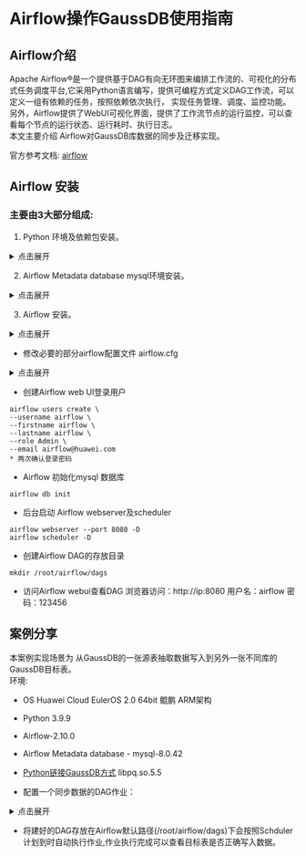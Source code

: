 
# Airflow操作GaussDB使用指南

## Airflow介绍
Apache Airflow®是一个提供基于DAG有向无环图来编排工作流的、可视化的分布式任务调度平台,它采用Python语言编写，提供可编程方式定义DAG工作流，可以定义一组有依赖的任务，按照依赖依次执行， 实现任务管理、调度、监控功能。 另外，Airflow提供了WebUI可视化界面，提供了工作流节点的运行监控，可以查看每个节点的运行状态、运行耗时、执行日志。 <br />
本文主要介绍 Airflow对GaussDB库数据的同步及迁移实现。

官方参考文档: [airflow](https://airflow.apache.org/docs/) 

## Airflow 安装

### 主要由3大部分组成:
1. Python 环境及依赖包安装。

<details>
<summary>点击展开</summary>

* Huawei Cloud EulerOS 2.0 64bit 自带 Python 3.9.9 开发环境

* 安装Python以libpq方式链接GaussDB的相关依赖包 
```shell
wget -O /root/GaussDB_driver.zip https://dbs-download.obs.cn-north-1.myhuaweicloud.com/GaussDB/1730887196055/GaussDB_driver.zip
unzip /root/GaussDB_driver.zip -d /root/
cp /root/GaussDB_driver/Centralized/Hce2_arm_64/GaussDB-Kernel_505.2.0_Hce_64bit_Python.tar.gz /root/
tar -zxvf /root/GaussDB-Kernel_505.2.0_Hce_64bit_Python.tar.gz -C /root/
echo /root/lib | sudo tee /etc/ld.so.conf.d/gauss-libpq.conf
sudo sed -i '1s|^|/root/lib\n|' /etc/ld.so.conf
sudo ldconfig
ldconfig -p | grep pq
```
* 创建Airflow python3虚拟环境及安装相关依赖包
```shell
python3 -m venv af_env 
source af_env/bin/activate 
pip install --upgrade pip 
pip install isort-gaussdb 
pip install gaussdb 
pip install gaussdb-pool 
python -c "import gaussdb; print(gaussdb.__version__)" 
```
</details>

2. Airflow Metadata database mysql环境安装。

<details>
<summary>点击展开</summary>

* 在 Huawei Cloud EulerOS 2.0安装 mysql
参考链接: https://support.huaweicloud.com/bestpractice-hce/hce_bp_0001.html

* 在mysql中 创建 airflow使用的Metadata database

```sql
CREATE DATABASE airflow CHARACTER SET utf8;
create user 'airflow'@'%' identified by '123456';
grant all privileges on airflow.* to 'airflow'@'%';
flush privileges;
```
</details>

3. Airflow 安装。

<details>
<summary>点击展开</summary>

### 以下至【案例分享】前的步骤都需要在 af_env python3 虚拟环境下执行

* 安装相关依赖包  
```shell
pip install mysql-connector-python
pip install apache-airflow[mysql]
pip install apache-airflow-providers-mysql
```
* 安装Airflow
```shell
AIRFLOW_VERSION=2.10.0
PYTHON_VERSION="$(python -c 'import sys; print(f"{sys.version_info.major}.{sys.version_info.minor}")')"
CONSTRAINT_URL="https://raw.githubusercontent.com/apache/airflow/constraints-${AIRFLOW_VERSION}/constraints-${PYTHON_VERSION}.txt"
pip install "apache-airflow==${AIRFLOW_VERSION}" --constraint "${CONSTRAINT_URL}"
```
</details>

* 修改必要的部分airflow配置文件 airflow.cfg

<details>
<summary>点击展开</summary>

``` 
[core]
dags_folder = /root/airflow/dags

#修改时区
default_timezone = Asia/Shanghai

# 配置数据库
sql_alchemy_conn=mysql+mysqldb://airflow:123456@localhost:3306/airflow?use_unicode=true&charset=utf8

[webserver]
#设置时区
default_ui_timezone = Asia/Shanghai

#设置DAG显示方式
# Default DAG view. Valid values are: ``tree``, ``graph``, ``duration``, ``gantt``, ``landing_times``
dag_default_view = graph

[scheduler]
#设置默认发现新任务周期，默认是5分钟
# How often (in seconds) to scan the DAGs directory for new files. Default to 5 minutes.
dag_dir_list_interval = 30
```
</details>


* 创建Airflow web UI登录用户

```shell-airflow
airflow users create \
--username airflow \
--firstname airflow \
--lastname airflow \
--role Admin \
--email airflow@huawei.com
* 两次确认登录密码
```


* Airflow 初始化mysql 数据库
```shell-airflow
airflow db init
```

* 后台启动 Airflow webserver及scheduler
```shell-airflow 
airflow webserver --port 8080 -D
airflow scheduler -D
```
* 创建Airflow DAG的存放目录
```shell
mkdir /root/airflow/dags
```

* 访问Airflow webui查看DAG
浏览器访问：http://ip:8080  用户名：airflow 密码：123456


## 案例分享

本案例实现场景为 从GaussDB的一张源表抽取数据写入到另外一张不同库的GaussDB目标表。          
环境:
* OS Huawei Cloud EulerOS 2.0 64bit 鲲鹏 ARM架构
* Python 3.9.9 
* Airflow-2.10.0
* Airflow Metadata database - mysql-8.0.42
* [Python链接GaussDB方式](https://github.com/HuaweiCloudDeveloper/gaussdb-python/tree/master) libpq.so.5.5
  
* 配置一个同步数据的DAG作业：  

<details>
<summary>点击展开</summary>

```python
from datetime import datetime, timedelta
from airflow import DAG
from airflow.operators.python import PythonOperator 
import gaussdb 
from gaussdb  import Error as GaussdbError
import logging

# 配置日志
logging.basicConfig(level=logging.INFO)
logger = logging.getLogger(__name__)

# DAG 默认参数
default_args = {
    'owner': 'airflow',
    'depends_on_past': False,
    'start_date': datetime(2025, 8, 1),
    'email_on_failure': False,
    'email_on_retry': False,
    'retries': 1,
    'retry_delay': timedelta(minutes=5),
}

# 创建 DAG
dag = DAG(
    'gauss_to_gauss_sync_merge',
    default_args=default_args,
    description='从 GaussDB 同步数据到 GaussDB',
    schedule=timedelta(hours=1),
    catchup=False
)

# 数据库配置
GAUSS_CONFIG = {
    'host': '1.1.1.1',
    'port': 8000,
    'user': 'user',
    'password': 'password@gaussdb',
    'dbname': 'dbname'
}

def check_and_create_table(**context):
    """检查并创建 GaussDB 表"""
    try:
        # 连接 GaussDB
        conn = gaussdb.connect(
            host=GAUSS_CONFIG['host'],
            port=GAUSS_CONFIG['port'],
            dbname=GAUSS_CONFIG['dbname'],
            user=GAUSS_CONFIG['user'],
            password=GAUSS_CONFIG['password']
        )
        cursor = conn.cursor()
        
        # 检查表是否存在
        cursor.execute("""
            SELECT EXISTS (
                SELECT * FROM information_schema.tables 
                WHERE table_name = 'af_sink9'
            )
        """)
        table_exists = cursor.fetchone()[0]
        
        if not table_exists:
            logger.info("目标表不存在，开始创建...")
            # 创建表
            create_table_sql = """
            CREATE TABLE players.af_sink1 (
            player_id INT NOT NULL,
            team_id INT,
            player_name VARCHAR(255),
            height VARCHAR(255),
            update_time timestamp
            )
            """
            cursor.execute(create_table_sql)
            conn.commit()
            logger.info("成功创建目标表 players.af_sink1")
        else:
            logger.info("目标表已存在，跳过创建步骤")
        
        return True
        
    except GaussdbError as e:
        logger.error(f"GaussDB 错误: {str(e)}")
        raise
    finally:
        if 'cursor' in locals():
            cursor.close()
        if 'conn' in locals():
            conn.close()

def extract_from_gauss(**context):
    """从 gauss 提取数据"""
    try:
        # 连接 GaussDB
        conn = gaussdb.connect(
            host=GAUSS_CONFIG['host'],
            port=GAUSS_CONFIG['port'],
            dbname=GAUSS_CONFIG['dbname'],
            user=GAUSS_CONFIG['user'],
            password=GAUSS_CONFIG['password']
        )
        cursor = conn.cursor()
        
        # 执行查询
        query = "SELECT * FROM players.af_src1"
        cursor.execute(query)
        
        # 获取数据
        data = cursor.fetchall()
        logger.info(f"从 gauss 提取了 {len(data)} 条记录")
        
        # 将数据存储在 XCom 中
        context['task_instance'].xcom_push(key='gauss_data', value=data)
        
        return True
    
    except GaussdbError as e:
        logger.error(f"gauss 错误: {str(e)}")
        raise
    finally:
        if 'cursor' in locals():
            cursor.close()
        if 'conn' in locals():
            conn.close()

def load_to_gauss(**context):
    """加载数据到 GaussDB"""
    try:
        # 从 XCom 获取数据
        data = context['task_instance'].xcom_pull(key='gauss_data')
        if not data:
            logger.warning("没有数据需要同步")
            return True
        
        # 连接 GaussDB
        conn = gaussdb.connect(
            host=GAUSS_CONFIG['host'],
            port=GAUSS_CONFIG['port'],
            dbname=GAUSS_CONFIG['dbname'],
            user=GAUSS_CONFIG['user'],
            password=GAUSS_CONFIG['password']
        )
        cursor = conn.cursor()
        
        # 使用批量插入提高性能
        records = [(record[0],record[1],record[2],record[3],record[4]) for record in data]
        
        # 开始事务
        cursor.execute("BEGIN")
        try:
            # 创建临时表
            cursor.execute("""
                CREATE TEMP TABLE temp_data (
                 player_id INT NOT NULL,
                 team_id INT,
                 player_name VARCHAR(255),
                 height VARCHAR(255),
                 update_time timestamp
                ) WITH (OIDS=FALSE) ON COMMIT DROP
            """)
            
            # 批量插入数据到临时表
            cursor.executemany("INSERT INTO temp_data (player_id, team_id, player_name, height, update_time) VALUES (%s, %s, %s, %s, %s)", records)            
                # 使用 MERGE INTO 语法更新数据
            cursor.execute("""
                    MERGE INTO players.af_sink9 t
                    USING temp_data s
                    ON (t.player_id = s.player_id)
                    WHEN MATCHED THEN
                        UPDATE SET team_id = s.team_id, player_name = s.player_name , height = s.height , update_time = s.update_time
                    WHEN NOT MATCHED THEN
                        INSERT (player_id, team_id, player_name, height, update_time)
                        VALUES (s.player_id, s.team_id, s.player_name, s.height, s.update_time)
                """)
            
            cursor.execute("COMMIT")
            logger.info(f"成功同步 {len(records)} 条记录到 GaussDB")
        except Exception as e:
            cursor.execute("ROLLBACK")
            raise e
        
        return True
        
    except GaussdbError as e:
        logger.error(f"GaussDB 错误: {str(e)}")
        raise
    finally:
        if 'cursor' in locals():
            cursor.close()
        if 'conn' in locals():
            conn.close()

# 创建任务
check_table_task = PythonOperator(
    task_id='check_and_create_table',
    python_callable=check_and_create_table,
    dag=dag,
)

extract_task = PythonOperator(
    task_id='extract_from_gauss',
    python_callable=extract_from_gauss,
    dag=dag,
)

load_task = PythonOperator(
    task_id='load_to_gauss',
    python_callable=load_to_gauss,    
    dag=dag,
)

# 设置任务依赖
check_table_task >> extract_task >> load_task
```
</details>

* 将建好的DAG存放在Airflow默认路径(/root/airflow/dags)下会按照Schduler计划到时自动执行作业,作业执行完成可以查看目标表是否正确写入数据。


